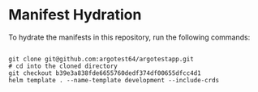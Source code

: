 
# Manifest Hydration

To hydrate the manifests in this repository, run the following commands:

```shell

git clone git@github.com:argotest64/argotestapp.git
# cd into the cloned directory
git checkout b39e3a838fde6655760dedf374df00655dfcc4d1
helm template . --name-template development --include-crds
```